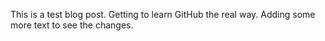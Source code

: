 This is a test blog post. Getting to learn GitHub the real way. Adding some more text to see the changes.
